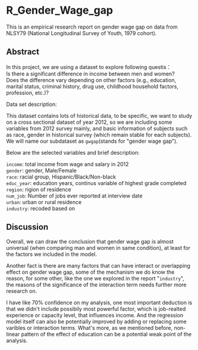 # R_Gender_Wage_gap
This is an empirical research report on gender wage gap on data from NLSY79 (National Longitudinal Survey of Youth, 1979 cohort).

## Abstract

In this project, we are using a dataset to explore following questis：  
Is there a significant difference in income between men and women?  
Does the difference vary depending on other factors (e.g., education, marital status, criminal history, drug use, childhood household factors, profession, etc.)?  


Data set description:

This dataset contains lots of historical data, to be specific, we want to study on a cross sectional dataset of year 2012, so we are including some variables from 2012 survey mainly, and basic information of subjects such as race, gender in historical survey (which remain stable for each subjects). We will name our subdataset as `gwgap`(stands for "gender wage gap").  

Below are the selected variables and brief description:  

`income`: total income from wage and salary in 2012  
`gender`: gender, Male/Female  
`race`: racial group, Hispanic/Black/Non-black  
`educ_year`: education years, continus variable of highest grade completed  
`region`: rigion of residence  
`num_job`: Number of jobs ever reported at interview date  
`urban`: urban or rural residence  
`industry`: recoded based on 


## Discussion

Overall, we can draw the conclusion that gender wage gap is almost universal (when comparing man and women in same condition), at least for the factors we included in the model. 

Another fact is there are many factors that can have interact or overlapping effect on gender wage gap, some of the mechanism we do know the reason, for some other, like the one we explored in the report "`industry`", the reasons of the significance of the interaction term needs further more research on.

I have like 70% confidence on my analysis, one most important deduction is that we didn't include possibily most powerful factor, which is job-realted experience or capacity level, that influences income. And the regression model itself can also be potentially improved by adding or replacing some varibles or interaction terms. What's more, as we mentioned before, non-linear pattern of the effect of education can be a potential weak point of the analysis. 


